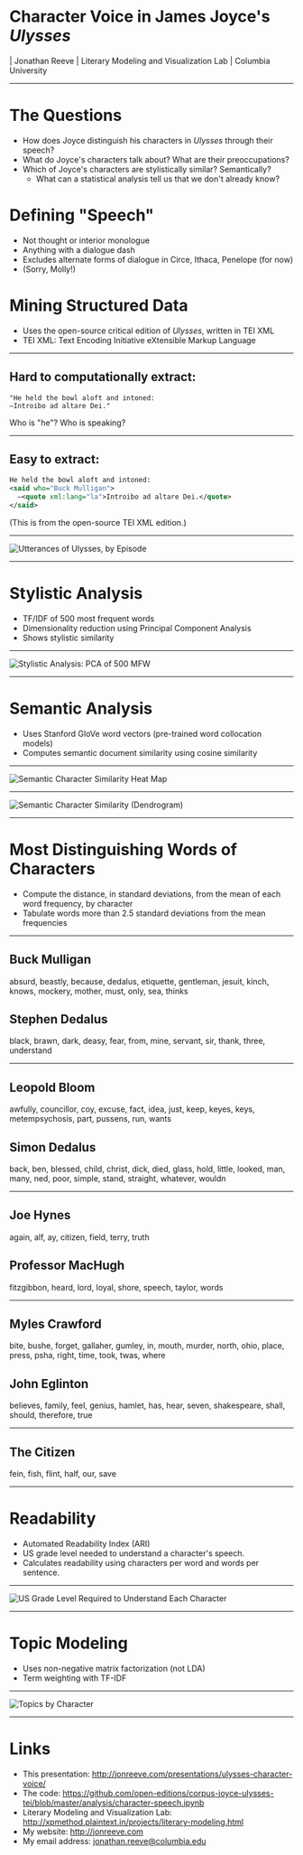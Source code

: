 # Character Voice in James Joyce's _Ulysses_
| Jonathan Reeve
| Literary Modeling and Visualization Lab 
| Columbia University

---

# The Questions

 - How does Joyce distinguish his characters in _Ulysses_ through their speech? 
 - What do Joyce's characters talk about? What are their preoccupations?
 - Which of Joyce's characters are stylistically similar? Semantically?
   - What can a statistical analysis tell us that we don't already know?

# Defining "Speech"

 - Not thought or interior monologue
 - Anything with a dialogue dash 
 - Excludes alternate forms of dialogue in Circe, Ithaca, Penelope (for now)
 - (Sorry, Molly!)
 
# Mining Structured Data

 - Uses the open-source critical edition of _Ulysses_, written in TEI XML
 - TEI XML: Text Encoding Initiative eXtensible Markup Language

---

## Hard to computationally extract:

```
"He held the bowl aloft and intoned: 
—Introibo ad altare Dei." 
```

Who is "he"? 
Who is speaking?

---

## Easy to extract: 

```xml
He held the bowl aloft and intoned: 
<said who="Buck Mulligan">
  ―<quote xml:lang="la">Introibo ad altare Dei.</quote>
</said>
```

(This is from the open-source TEI XML edition.)

---

![Utterances of Ulysses, by Episode](utterances.png) 

---

# Stylistic Analysis

 - TF/IDF of 500 most frequent words
 - Dimensionality reduction using Principal Component Analysis
 - Shows stylistic similarity
 
---

![Stylistic Analysis: PCA of 500 MFW](pca.png)

---

# Semantic Analysis

 - Uses Stanford GloVe word vectors (pre-trained word collocation models) 
 - Computes semantic document similarity using cosine similarity
 
---

![Semantic Character Similarity Heat Map](embeddings.png)

---

![Semantic Character Similarity (Dendrogram)](semantic-dendrogram.png)

---

# Most Distinguishing Words of Characters

 - Compute the distance, in standard deviations, from the mean of each word frequency, by character
 - Tabulate words more than 2.5 standard deviations from the mean frequencies

---

## Buck Mulligan
absurd, beastly, because, dedalus, etiquette, gentleman, jesuit, kinch, knows, mockery, mother, must, only, sea, thinks

## Stephen Dedalus 
black, brawn, dark, deasy, fear, from, mine, servant, sir, thank, three, understand

---

## Leopold Bloom
awfully, councillor, coy, excuse, fact, idea, just, keep, keyes, keys, metempsychosis, part, pussens, run, wants

## Simon Dedalus 
back, ben, blessed, child, christ, dick, died, glass, hold, little, looked, man, many, ned, poor, simple, stand, straight, whatever, wouldn

---

## Joe Hynes 
again, alf, ay, citizen, field, terry, truth

## Professor MacHugh 
fitzgibbon, heard, lord, loyal, shore, speech, taylor, words

--- 

## Myles Crawford
bite, bushe, forget, gallaher, gumley, in, mouth, murder, north, ohio, place, press, psha, right, time, took, twas, where

## John Eglinton 
believes, family, feel, genius, hamlet, has, hear, seven, shakespeare, shall, should, therefore, true

--- 

## The Citizen
fein, fish, flint, half, our, save

---

# Readability

 - Automated Readability Index (ARI)
 - US grade level needed to understand a character's speech. 
 - Calculates readability using characters per word and words per sentence.

---

![US Grade Level Required to Understand Each Character](readability.png)

---

# Topic Modeling

 - Uses non-negative matrix factorization (not LDA)
 - Term weighting with TF-IDF

---

![Topics by Character](topics.png)

--- 

# Links

 - This presentation: <http://jonreeve.com/presentations/ulysses-character-voice/>
 - The code: <https://github.com/open-editions/corpus-joyce-ulysses-tei/blob/master/analysis/character-speech.ipynb>
 - Literary Modeling and Visualization Lab: <http://xpmethod.plaintext.in/projects/literary-modeling.html>
 - My website: <http://jonreeve.com>
 - My email address: <jonathan.reeve@columbia.edu>

